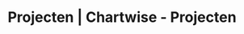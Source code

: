 ---
page_title: Projecten
title: "Projecten | Chartwise - Projecten"
description: "Zie hier een overzicht van alle projecten die wij voor onze klanten hebben mogen uitvoeren."
draft: false
bg_image: "images/featue-bg.jpg"
---
